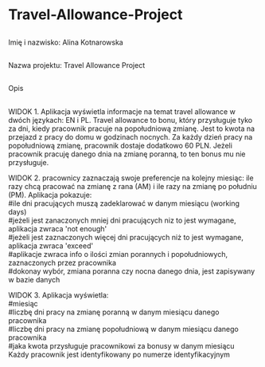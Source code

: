 # Travel-Allowance-Project
##
Imię i nazwisko: Alina Kotnarowska
##
Nazwa projektu: Travel Allowance Project 
##
Opis 
##
WIDOK 1. Aplikacja wyświetla informacje na temat travel allowance w dwóch językach: EN i PL. Travel allowance to bonu, który przysługuje tyko za dni, kiedy pracownik pracuje na popołudniową zmianę. Jest to kwota na przejazd z pracy do domu w godzinach nocnych. Za każdy dzień pracy na popołudniową zmianę, pracownik dostaje dodatkowo 60 PLN. Jeżeli pracownik pracuję danego dnia na zmianę poranną, to ten bonus mu nie przysługuje.

WIDOK 2. pracownicy zaznaczają swoje preferencje na kolejny miesiąc: ile razy chcą pracować na zmianę z rana (AM) i ile razy na zmianę po południu (PM). Aplikacja pokazuje:
<br/>
#ile dni pracujących muszą zadeklarować w danym miesiącu (working days)
<br/>
#jeżeli jest zanaczonych mniej dni pracujących niz to jest wymagane, aplikacja zwraca 'not enough'
<br/>
#jeżeli jest zaznaczonych więcej dni pracujących niż to jest wymagane, aplikacja zwraca 'exceed'
<br/>
#aplikacje zwraca info o ilości zmian porannych i popołudniowych, zaznaczonych przez pracownika
<br/>
#dokonay wybór, zmiana poranna czy nocna danego dnia, jest zapisywany w bazie danych

WIDOK 3. Aplikacja wyświetla:
<br/>
#miesiąc 
<br/>
#liczbę dni pracy na zmianę poranną w danym miesiącu danego pracownika 
<br/>
#liczbę dni pracy na zmianę popołudniową w danym miesiącu danego pracownika 
<br/>
#jaka kwota przysługuje pracownikowi za bonusy w danym miesiącu
<br/>
Każdy pracownik jest identyfikowany po numerze identyfikacyjnym 
